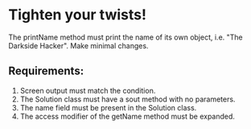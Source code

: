 # Tighten your twists!

The printName method must print the name of its own object, i.e. &quot;The Darkside Hacker&quot;.
Make minimal changes.


## Requirements:
1. Screen output must match the condition.
2. The Solution class must have a sout method with no parameters.
3. The name field must be present in the Solution class.
4. The access modifier of the getName method must be expanded.